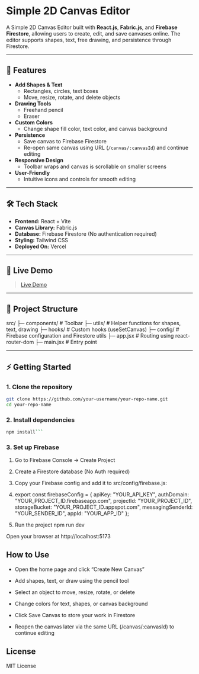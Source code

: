 # Simple 2D Canvas Editor

A Simple 2D Canvas Editor built with **React.js**, **Fabric.js**, and **Firebase Firestore**, allowing users to create, edit, and save canvases online. The editor supports shapes, text, free drawing, and persistence through Firestore.

---

## 🌟 Features

- **Add Shapes & Text**
  - Rectangles, circles, text boxes
  - Move, resize, rotate, and delete objects
- **Drawing Tools**
  - Freehand pencil
  - Eraser
- **Custom Colors**
  - Change shape fill color, text color, and canvas background
- **Persistence**
  - Save canvas to Firebase Firestore
  - Re-open same canvas using URL (`/canvas/:canvasId`) and continue editing
- **Responsive Design**
  - Toolbar wraps and canvas is scrollable on smaller screens
- **User-Friendly**
  - Intuitive icons and controls for smooth editing

---

## 🛠 Tech Stack

- **Frontend:** React + Vite
- **Canvas Library:** Fabric.js
- **Database:** Firebase Firestore (No authentication required)
- **Styling:** Tailwind CSS
- **Deployed On:** Vercel

---

## 🚀 Live Demo

> [Live Demo](https://simple-2d-canvas-editor.vercel.app/s)

---

## 📂 Project Structure

src/
├─ components/ # Toolbar
├─ utils/ # Helper functions for shapes, text, drawing
├─ hooks/ # Custom hooks (useSetCanvas)
├─ config/ # Firebase configuration and Firestore utils
├─ app.jsx # Routing using react-router-dom
├─ main.jsx # Entry point

---

## ⚡ Getting Started

### 1. Clone the repository

```bash
git clone https://github.com/your-username/your-repo-name.git
cd your-repo-name
```

### 2. Install dependencies

````bash
npm install```
````

### 3. Set up Firebase

1. Go to Firebase Console
   → Create Project

2. Create a Firestore database (No Auth required)

3. Copy your Firebase config and add it to src/config/firebase.js:

4. export const firebaseConfig = {
   apiKey: "YOUR_API_KEY",
   authDomain: "YOUR_PROJECT_ID.firebaseapp.com",
   projectId: "YOUR_PROJECT_ID",
   storageBucket: "YOUR_PROJECT_ID.appspot.com",
   messagingSenderId: "YOUR_SENDER_ID",
   appId: "YOUR_APP_ID"
   };

5. Run the project
   npm run dev

Open your browser at http://localhost:5173

## How to Use

- Open the home page and click “Create New Canvas”

- Add shapes, text, or draw using the pencil tool

- Select an object to move, resize, rotate, or delete

- Change colors for text, shapes, or canvas background

- Click Save Canvas to store your work in Firestore

- Reopen the canvas later via the same URL (/canvas/:canvasId) to continue editing

## License

MIT License
